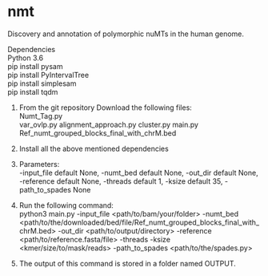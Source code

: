 # nmt
Discovery and annotation of polymorphic nuMTs in the human genome.  

Dependencies  
Python 3.6  
pip install pysam  
pip install PyIntervalTree  
pip install simplesam  
pip install tqdm  

1. From the git repository Download the following files:  
Numt_Tag.py  
var_ovlp.py
alignment_approach.py
cluster.py
main.py  
Ref_numt_grouped_blocks_final_with_chrM.bed  

2. Install all the above mentioned dependencies

3. Parameters:  
-input_file default None,
-numt_bed default None,
-out_dir default None,
-reference default None,
-threads default 1,
-ksize default 35,
-path_to_spades None

4. Run the following command:  
python3 main.py -input_file <path/to/bam/your/folder> -numt_bed <path/to/the/downloaded/bed/file/Ref_numt_grouped_blocks_final_with_chrM.bed> -out_dir <path/to/output/directory> -reference <path/to/reference.fasta/file> -threads <integer> -ksize <kmer/size/to/mask/reads> -path_to_spades <path/to/the/spades.py>  

5. The output of this command is stored in a folder named OUTPUT.   
